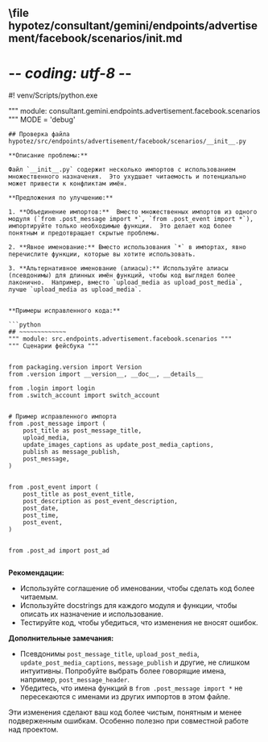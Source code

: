 ## \file hypotez/consultant/gemini/endpoints/advertisement/facebook/scenarios/__init__.md
# -*- coding: utf-8 -*-
#! venv/Scripts/python.exe

""" module: consultant.gemini.endpoints.advertisement.facebook.scenarios """
MODE = 'debug'
```
## Проверка файла hypotez/src/endpoints/advertisement/facebook/scenarios/__init__.py

**Описание проблемы:**

Файл `__init__.py` содержит несколько импортов с использованием множественного назначения.  Это ухудшает читаемость и потенциально может привести к конфликтам имён.

**Предложения по улучшению:**

1. **Объединение импортов:**  Вместо множественных импортов из одного модуля (`from .post_message import *`, `from .post_event import *`), импортируйте только необходимые функции.  Это делает код более понятным и предотвращает скрытые проблемы.

2. **Явное именование:** Вместо использования `*` в импортах, явно перечислите функции, которые вы хотите использовать.

3. **Альтернативное именование (алиасы):** Используйте алиасы (псевдонимы) для длинных имён функций, чтобы код выглядел более лаконично.  Например, вместо `upload_media as upload_post_media`, лучше `upload_media as upload_media`.


**Примеры исправленного кода:**

```python
## ~~~~~~~~~~~~~
""" module: src.endpoints.advertisement.facebook.scenarios """
""" Сценарии фейсбука """


from packaging.version import Version
from .version import __version__, __doc__, __details__

from .login import login
from .switch_account import switch_account


# Пример исправленного импорта
from .post_message import (
    post_title as post_message_title,
    upload_media,
    update_images_captions as update_post_media_captions,
    publish as message_publish,
    post_message,
)


from .post_event import (
    post_title as post_event_title,
    post_description as post_event_description,
    post_date,
    post_time,
    post_event,
)


from .post_ad import post_ad


```

**Рекомендации:**

* Используйте соглашение об именовании, чтобы сделать код более читаемым.
* Используйте docstrings для каждого модуля и функции, чтобы описать их назначение и использование.
* Тестируйте код, чтобы убедиться, что изменения не вносят ошибок.


**Дополнительные замечания:**

* Псевдонимы `post_message_title`, `upload_post_media`, `update_post_media_captions`, `message_publish` и другие, не слишком интуитивны.  Попробуйте выбрать более говорящие имена, например, `post_message_header`.
* Убедитесь, что имена функций в `from .post_message import *` не пересекаются с именами из других импортов в этом файле.



Эти изменения сделают ваш код более чистым, понятным и менее подверженным ошибкам.  Особенно полезно при совместной работе над проектом.
